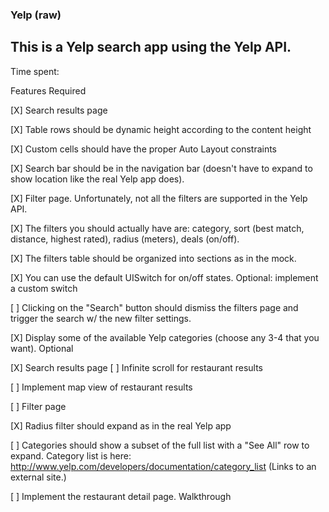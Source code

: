 ### Yelp (raw)
## This is a Yelp search app using the Yelp API.

Time spent: <Number of hours spent>

Features
Required

[X] Search results page

[X] Table rows should be dynamic height according to the content height

[X] Custom cells should have the proper Auto Layout constraints

[X] Search bar should be in the navigation bar (doesn't have to expand to show location like the real Yelp app does).

[X] Filter page. Unfortunately, not all the filters are supported in the Yelp API.

[X] The filters you should actually have are: category, sort (best match, distance, highest rated), radius (meters), deals (on/off).

[X] The filters table should be organized into sections as in the mock.

[X] You can use the default UISwitch for on/off states. Optional: implement a custom switch

[ ] Clicking on the "Search" button should dismiss the filters page and trigger the search w/ the new filter settings.

[X] Display some of the available Yelp categories (choose any 3-4 that you want).
Optional

[X] Search results page
[ ] Infinite scroll for restaurant results

[ ] Implement map view of restaurant results

[ ] Filter page

[X] Radius filter should expand as in the real Yelp app

[ ] Categories should show a subset of the full list with a "See All" row to expand. Category list is here: http://www.yelp.com/developers/documentation/category_list (Links to an external site.)

[ ] Implement the restaurant detail page.
Walkthrough
